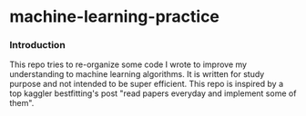 # machine-learning-practice

### Introduction
This repo tries to re-organize some code I wrote to improve my understanding to machine learning algorithms. 
It is written for study purpose and not intended to be super efficient. 
This repo is inspired by a top kaggler bestfitting's post "read papers everyday and implement some of them".